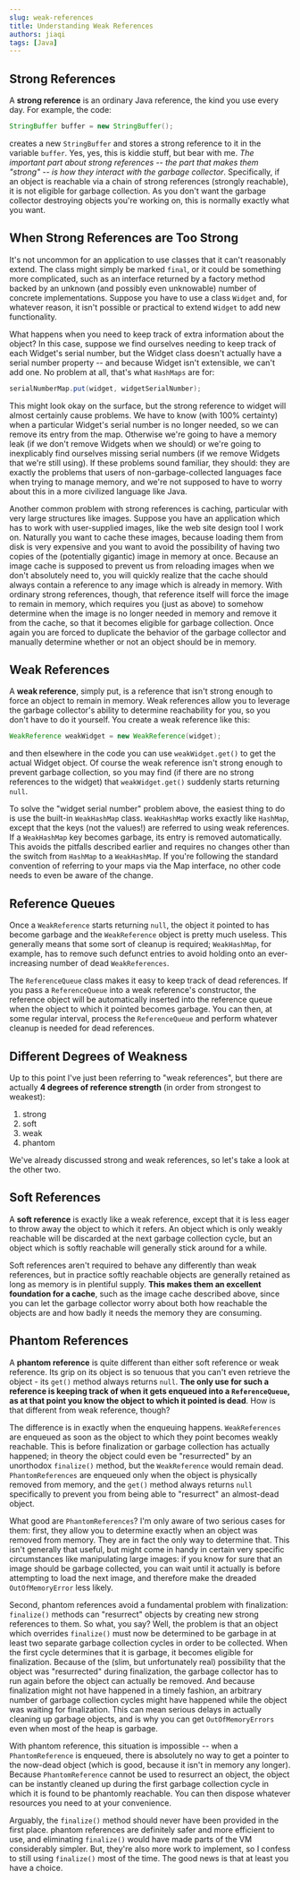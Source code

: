 ```yaml
---
slug: weak-references
title: Understanding Weak References
authors: jiaqi
tags: [Java]
---
```


[//]: # (Copyright Jiaqi Liu)

[//]: # (Licensed under the Apache License, Version 2.0 &#40;the "License"&#41;;)
[//]: # (you may not use this file except in compliance with the License.)
[//]: # (You may obtain a copy of the License at)

[//]: # (    http://www.apache.org/licenses/LICENSE-2.0)

[//]: # (Unless required by applicable law or agreed to in writing, software)
[//]: # (distributed under the License is distributed on an "AS IS" BASIS,)
[//]: # (WITHOUT WARRANTIES OR CONDITIONS OF ANY KIND, either express or implied.)
[//]: # (See the License for the specific language governing permissions and)
[//]: # (limitations under the License.)

Strong References
-----------------

A **strong reference** is an ordinary Java reference, the kind you use every day. For example, the code:

```java
StringBuffer buffer = new StringBuffer();
```

creates a new `StringBuffer` and stores a strong reference to it in the variable `buffer`. Yes, yes, this is kiddie
stuff, but bear with me. _The important part about strong references -- the part that makes them "strong" -- is how they
interact with the garbage collector_. Specifically, if an object is reachable via a chain of strong references (strongly
reachable), it is not eligible for garbage collection. As you don't want the garbage collector destroying objects you're
working on, this is normally exactly what you want.

When Strong References are Too Strong
-------------------------------------

It's not uncommon for an application to use classes that it can't reasonably extend. The class might simply be marked
`final`, or it could be something more complicated, such as an interface returned by a factory method backed by an
unknown (and possibly even unknowable) number of concrete implementations. Suppose you have to use a class `Widget` and,
for whatever reason, it isn't possible or practical to extend `Widget` to add new functionality.

What happens when you need to keep track of extra information about the object? In this case, suppose we find ourselves
needing to keep track of each Widget's serial number, but the Widget class doesn't actually have a serial number
property -- and because Widget isn't extensible, we can't add one. No problem at all, that's what `HashMaps` are for:

```java
serialNumberMap.put(widget, widgetSerialNumber);
```

This might look okay on the surface, but the strong reference to widget will almost certainly cause problems. We have to
know (with 100% certainty) when a particular Widget's serial number is no longer needed, so we can remove its entry from
the map. Otherwise we're going to have a memory leak (if we don't remove Widgets when we should) or we're going to
inexplicably find ourselves missing serial numbers (if we remove Widgets that we're still using). If these problems
sound familiar, they should: they are exactly the problems that users of non-garbage-collected languages face when
trying to manage memory, and we're not supposed to have to worry about this in a more civilized language like Java.

Another common problem with strong references is caching, particular with very large structures like images. Suppose you
have an application which has to work with user-supplied images, like the web site design tool I work on. Naturally you
want to cache these images, because loading them from disk is very expensive and you want to avoid the possibility of
having two copies of the (potentially gigantic) image in memory at once. Because an image cache is supposed to prevent
us from reloading images when we don't absolutely need to, you will quickly realize that the cache should always contain
a reference to any image which is already in memory. With ordinary strong references, though, that reference itself will
force the image to remain in memory, which requires you (just as above) to somehow determine when the image is no longer
needed in memory and remove it from the cache, so that it becomes eligible for garbage collection. Once again you are
forced to duplicate the behavior of the garbage collector and manually determine whether or not an object should be in
memory.

Weak References
---------------

A **weak reference**, simply put, is a reference that isn't strong enough to force an object to remain in memory. Weak
references allow you to leverage the garbage collector's ability to determine reachability for you, so you don't have to
do it yourself. You create a weak reference like this:

```java
WeakReference weakWidget = new WeakReference(widget);
```

and then elsewhere in the code you can use `weakWidget.get()` to get the actual Widget object. Of course the weak
reference isn't strong enough to prevent garbage collection, so you may find (if there are no strong references to the
widget) that `weakWidget.get()` suddenly starts returning `null`.

To solve the "widget serial number" problem above, the easiest thing to do is use the built-in `WeakHashMap` class.
`WeakHashMap` works exactly like `HashMap`, except that the keys (not the values!) are referred to using weak
references. If a `WeakHashMap` key becomes garbage, its entry is removed automatically. This avoids the pitfalls
described earlier and requires no changes other than the switch from `HashMap` to a `WeakHashMap`. If you're following
the standard convention of referring to your maps via the Map interface, no other code needs to even be aware of the
change.

Reference Queues
----------------

Once a `WeakReference` starts returning `null`, the object it pointed to has become garbage and the `WeakReference`
object is pretty much useless. This generally means that some sort of cleanup is required; `WeakHashMap`, for example,
has to remove such defunct entries to avoid holding onto an ever-increasing number of dead `WeakReferences`.

The `ReferenceQueue` class makes it easy to keep track of dead references. If you pass a `ReferenceQueue` into a weak
reference's constructor, the reference object will be automatically inserted into the reference queue when the object to
which it pointed becomes garbage. You can then, at some regular interval, process the `ReferenceQueue` and perform
whatever cleanup is needed for dead references.

Different Degrees of Weakness
-----------------------------

Up to this point I've just been referring to "weak references", but there are actually **4 degrees of reference
strength** (in order from strongest to weakest):

1. strong
2. soft
3. weak
4. phantom

We've already discussed strong and weak references, so let's take a look at the other two.

Soft References
---------------

A **soft reference** is exactly like a weak reference, except that it is less eager to throw away the object to which it
refers. An object which is only weakly reachable will be discarded at the next garbage collection cycle, but an object
which is softly reachable will generally stick around for a while.

Soft references aren't required to behave any differently than weak references, but in practice softly reachable objects
are generally retained as long as memory is in plentiful supply. **This makes them an excellent foundation for a
cache**, such as the image cache described above, since you can let the garbage collector worry about both how reachable
the objects are and how badly it needs the memory they are consuming.

Phantom References
------------------

A **phantom reference** is quite different than either soft reference or weak reference. Its grip on its object is so
tenuous that you can't even retrieve the object - its `get()` method always returns `null`. **The only use for such a
reference is keeping track of when it gets enqueued into a `ReferenceQueue`, as at that point you know the object to
which it pointed is dead**. How is that different from weak reference, though?

The difference is in exactly when the enqueuing happens. `WeakReferences` are enqueued as soon as the object to which
they point becomes weakly reachable. This is before finalization or garbage collection has actually happened; in theory
the object could even be "resurrected" by an unorthodox `finalize()` method, but the `WeakReference` would remain dead.
`PhantomReferences` are enqueued only when the object is physically removed from memory, and the `get()` method always
returns `null` specifically to prevent you from being able to "resurrect" an almost-dead object.

What good are `PhantomReferences`? I'm only aware of two serious cases for them: first, they allow you to determine
exactly when an object was removed from memory. They are in fact the only way to determine that. This isn't generally
that useful, but might come in handy in certain very specific circumstances like manipulating large images: if you know
for sure that an image should be garbage collected, you can wait until it actually is before attempting to load the next
image, and therefore make the dreaded `OutOfMemoryError` less likely.

Second, phantom references avoid a fundamental problem with finalization: `finalize()` methods can "resurrect" objects
by creating new strong references to them. So what, you say? Well, the problem is that an object which overrides
`finalize()` must now be determined to be garbage in at least two separate garbage collection cycles in order to be
collected. When the first cycle determines that it is garbage, it becomes eligible for finalization. Because of the
(slim, but unfortunately real) possibility that the object was "resurrected" during finalization, the garbage collector
has to run again before the object can actually be removed. And because finalization might not have happened in a timely
fashion, an arbitrary number of garbage collection cycles might have happened while the object was waiting for
finalization. This can mean serious delays in actually cleaning up garbage objects, and is why you can get
`OutOfMemoryErrors` even when most of the heap is garbage.

With phantom reference, this situation is impossible -- when a `PhantomReference` is enqueued, there is absolutely no
way to get a pointer to the now-dead object (which is good, because it isn't in memory any longer). Because
`PhantomReference` cannot be used to resurrect an object, the object can be instantly cleaned up during the first
garbage collection cycle in which it is found to be phantomly reachable. You can then dispose whatever resources you
need to at your convenience.

Arguably, the `finalize()` method should never have been provided in the first place. phantom references are definitely
safer and more efficient to use, and eliminating `finalize()` would have made parts of the VM considerably simpler. But,
they're also more work to implement, so I confess to still using `finalize()` most of the time. The good news is that at
least you have a choice.
